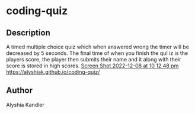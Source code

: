 # coding-quiz

## Description
A timed multiple choice quiz which when answered wrong the timer will be decreased by 5 seconds. The final time of when you finish the qu!
iz is the players score, the player then submits their name and it along with their score is stored in high scores.
[Screen Shot 2022-12-08 at 10 12 48 pm](https://user-images.githubusercontent.com/111984179/208293750-5ec56e59-5d21-4004-859c-d611cec715d4.png)
 https://alyshiak.github.io/coding-quiz/
 
 ## Author
 Alyshia Kandler
